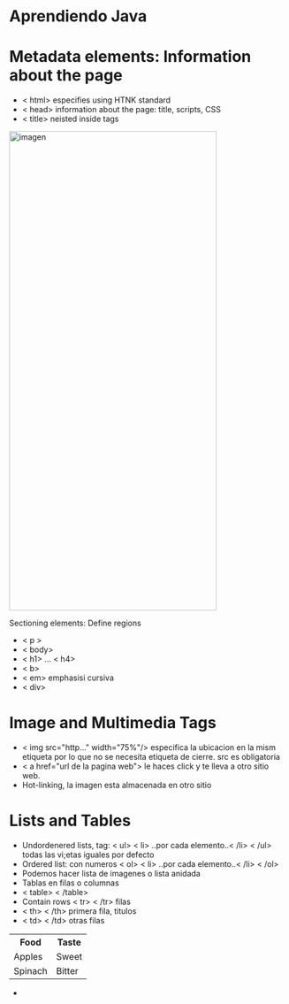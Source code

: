 # Aprendiendo Java

# Metadata elements: Information about the page
- < html> especifies using HTNK standard
- < head>  information about the page: title, scripts, CSS
- < title> neisted inside <head> <head> tags

<img width="375" height="867" alt="imagen" src="https://github.com/user-attachments/assets/e55f0dbf-8009-49a3-a58e-17b235f3b3af" />


Sectioning elements: Define regions
- < p >
- < body>
- < h1> ... < h4>
- < b>
- < em> emphasisi cursiva
- < div>

# Image and Multimedia Tags
- < img src="http..." width="75%"/> especifica la ubicacion en la mism etiqueta por lo que no se necesita etiqueta de cierre. src es obligatoria
- < a href="url de la pagina web"> </a> le haces click y te lleva a otro sitio web.
- Hot-linking, la imagen esta almacenada en otro sitio

# Lists and Tables
- Undordenered lists, tag: < ul> < li> ..por cada elemento..< /li> < /ul> todas las vi;etas iguales por defecto
- Ordered list: con numeros  < ol> < li> ..por cada elemento..< /li> < /ol> 
- Podemos hacer lista de imagenes o lista anidada
- Tablas en filas o columnas
-   < table> < /table>
-   Contain rows < tr> < /tr> filas
-   < th> < /th> primera fila, titulos
-   < td> < /td> otras filas

<table>
  <tr>
    <th>Food</th>
    <th>Taste</th>
  </tr>
  <tr>
    <td>Apples</td>
    <td>Sweet</td>
  </tr>
  <tr>
    <td>Spinach</td>
    <td>Bitter</td>
  </tr>
</table>


- 
